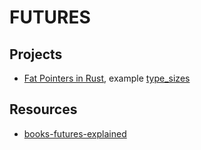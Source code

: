 # FUTURES

## Projects
- [Fat Pointers in Rust](https://github.com/verhovsky/books-futures-explained/blob/master/src), example [type_sizes](./type_sizes/)

## Resources
- [books-futures-explained][def]

[def]: https://github.com/verhovsky/books-futures-explained/blob/master/src
